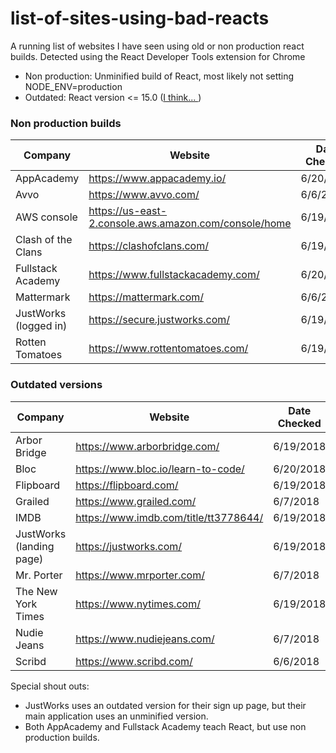 # list-of-sites-using-bad-reacts
A running list of websites I have seen using old or non production react builds. Detected using the React Developer Tools extension for Chrome

* Non production: Unminified build of React, most likely not setting NODE_ENV=production
* Outdated: React version <= 15.0 ([I think... ](https://github.com/facebook/react-devtools/blob/2f05848dc8c68d939b3f9077f876650cf48e1874/backend/installGlobalHook.js#L112))

### Non production builds
| Company | Website | Date Checked |
|---------|---------|--------------|
| AppAcademy | https://www.appacademy.io/ | 6/20/2018 |
| Avvo | https://www.avvo.com/ | 6/6/2018 |
| AWS console | https://us-east-2.console.aws.amazon.com/console/home | 6/19/2018 |
| Clash of the Clans | https://clashofclans.com/ | 6/19/2018 |
| Fullstack Academy | https://www.fullstackacademy.com/ | 6/20/2018 |
| Mattermark |https://mattermark.com/ | 6/6/2018 |
| JustWorks (logged in) | https://secure.justworks.com/ | 6/19/2018 |
| Rotten Tomatoes | https://www.rottentomatoes.com/ | 6/19/2018 |

### Outdated versions
| Company | Website | Date Checked |
|---------|---------|--------------|
| Arbor Bridge | https://www.arborbridge.com/ | 6/19/2018 |
| Bloc | https://www.bloc.io/learn-to-code/ | 6/20/2018 |
| Flipboard | https://flipboard.com/ | 6/19/2018 |
| Grailed | https://www.grailed.com/ | 6/7/2018 |
| IMDB | https://www.imdb.com/title/tt3778644/ | 6/19/2018 |
| JustWorks (landing page) | https://justworks.com/ | 6/19/2018 |
| Mr. Porter | https://www.mrporter.com/ | 6/7/2018 |
| The New York Times | https://www.nytimes.com/ | 6/19/2018 |
| Nudie Jeans | https://www.nudiejeans.com/ | 6/7/2018 |
| Scribd | https://www.scribd.com/ | 6/6/2018 |

Special shout outs:
  * JustWorks uses an outdated version for their sign up page, but their main application uses an unminified version.
  * Both AppAcademy and Fullstack Academy teach React, but use non production builds.
